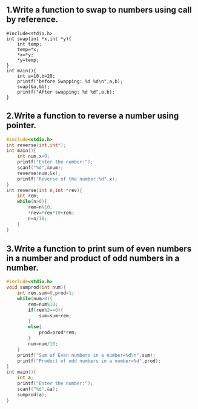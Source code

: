 ## 1.Write a function to swap to numbers using call by reference.
```
#include<stdio.h>
int swap(int *x,int *y){
    int temp;
    temp=*x;
    *x=*y;
    *y=temp;
}
int main(){
    int a=10,b=20;
    printf("before Swapping: %d %d\n",a,b);
    swap(&a,&b);
    printf("After swapping: %d %d",a,b);
}
```
## 2.Write a function to reverse a number using pointer.
```c
#include<stdio.h>
int reverse(int,int*);
int main(){
    int num,x=0;
    printf("Enter the number:");
    scanf("%d",&num);
    reverse(num,&x);
    printf("Reverse of the number:%d",x);
}
int reverse(int n,int *rev){
    int rem;
    while(n>0){
        rem=n%10;
        *rev=*rev*10+rem;
        n=n/10;
    }
}
```
## 3.Write a function to print sum of even numbers in a number and product of odd numbers in a number.
```c
#include<stdio.h>
void sumprod(int num){
    int rem,sum=0,prod=1;
    while(num>0){
        rem=num%10;
        if(rem%2==0){
            sum=sum+rem;
        }
        else{
            prod=prod*rem;
        }
        num=num/10;
    }
    printf("Sum of Even numbers in a number=%d\n",sum);
    printf("Product of odd numbers in a number=%d",prod);
}
int main(){
    int a;
    printf("Enter the number:");
    scanf("%d",&a);
    sumprod(a);
}


